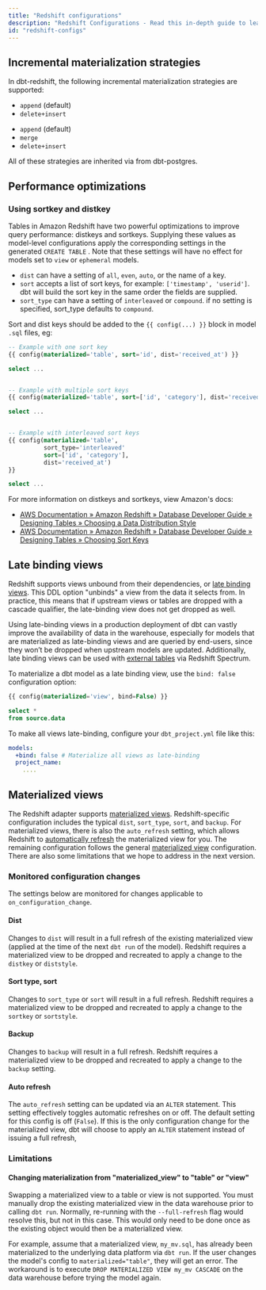 ```yaml
---
title: "Redshift configurations"
description: "Redshift Configurations - Read this in-depth guide to learn about configurations in dbt."
id: "redshift-configs"
---
```


<!----
To-do:
- use the reference doc structure for this article/split into separate articles
- think about whether some of these should be outside of models
--->

## Incremental materialization strategies

In dbt-redshift, the following incremental materialization strategies are supported:

<VersionBlock firstVersion="1.0" lastVersion="1.5">
          
- `append` (default)
- `delete+insert`
  
</VersionBlock>

<VersionBlock firstVersion="1.6">

- `append` (default)
- `merge`
- `delete+insert`

</VersionBlock>

All of these strategies are inherited via from dbt-postgres.

## Performance optimizations

### Using sortkey and distkey

Tables in Amazon Redshift have two powerful optimizations to improve query performance: distkeys and sortkeys. Supplying these values as model-level configurations apply the corresponding settings in the generated `CREATE TABLE` <Term id="ddl" />. Note that these settings will have no effect for models set to `view` or `ephemeral` models.

- `dist` can have a setting of `all`, `even`, `auto`, or the name of a key.
- `sort` accepts a list of sort keys, for example: `['timestamp', 'userid']`. dbt will build the sort key in the same order the fields are supplied.
- `sort_type` can have a setting of `interleaved` or `compound`. if no setting is specified, sort_type defaults to `compound`.

Sort and dist keys should be added to the `{{ config(...) }}` block in model `.sql` files, eg:

<File name='my_model.sql'>

```sql
-- Example with one sort key
{{ config(materialized='table', sort='id', dist='received_at') }}

select ...


-- Example with multiple sort keys
{{ config(materialized='table', sort=['id', 'category'], dist='received_at') }}

select ...


-- Example with interleaved sort keys
{{ config(materialized='table',
          sort_type='interleaved'
          sort=['id', 'category'],
          dist='received_at')
}}

select ...
```

</File>

For more information on distkeys and sortkeys, view Amazon's docs:

- [AWS Documentation » Amazon Redshift » Database Developer Guide » Designing Tables » Choosing a Data Distribution Style](https://docs.aws.amazon.com/redshift/latest/dg/t_Distributing_data.html)
- [AWS Documentation » Amazon Redshift » Database Developer Guide » Designing Tables » Choosing Sort Keys](https://docs.aws.amazon.com/redshift/latest/dg/t_Sorting_data.html)

## Late binding views

Redshift supports <Term id="view">views</Term> unbound from their dependencies, or [late binding views](https://docs.aws.amazon.com/redshift/latest/dg/r_CREATE_VIEW.html#late-binding-views). This DDL option "unbinds" a view from the data it selects from. In practice, this means that if upstream views or tables are dropped with a cascade qualifier, the late-binding view does not get dropped as well.

Using late-binding views in a production deployment of dbt can vastly improve the availability of data in the warehouse, especially for models that are materialized as late-binding views and are queried by end-users, since they won’t be dropped when upstream models are updated. Additionally, late binding views can be used with [external tables](https://docs.aws.amazon.com/redshift/latest/dg/r_CREATE_EXTERNAL_TABLE.html) via Redshift Spectrum.

To materialize a dbt model as a late binding view, use the `bind: false` configuration option:

<File name='my_view.sql'>

```sql
{{ config(materialized='view', bind=False) }}

select *
from source.data
```

</File>

To make all views late-binding, configure your `dbt_project.yml` file like this:

<File name='dbt_project.yml'>

```yaml
models:
  +bind: false # Materialize all views as late-binding
  project_name:
    ....
```

</File>

<VersionBlock firstVersion="1.6">

## Materialized views

The Redshift adapter supports [materialized views](https://docs.aws.amazon.com/redshift/latest/dg/materialized-view-overview.html).
Redshift-specific configuration includes the typical `dist`, `sort_type`, `sort`, and `backup`.
For materialized views, there is also the `auto_refresh` setting, which allows Redshift to [automatically refresh](https://docs.aws.amazon.com/redshift/latest/dg/materialized-view-refresh.html) the materialized view for you.
The remaining configuration follows the general [materialized view](/docs/build/materializations#Materialized-View) configuration.
There are also some limitations that we hope to address in the next version.

### Monitored configuration changes

The settings below are monitored for changes applicable to `on_configuration_change`.

#### Dist

Changes to `dist` will result in a full refresh of the existing materialized view (applied at the time of the next `dbt run` of the model). Redshift requires a materialized view to be
dropped and recreated to apply a change to the `distkey` or `diststyle`.

#### Sort type, sort

Changes to `sort_type` or `sort` will result in a full refresh. Redshift requires a materialized
view to be dropped and recreated to apply a change to the `sortkey` or `sortstyle`.

#### Backup

Changes to `backup` will result in a full refresh. Redshift requires a materialized
view to be dropped and recreated to apply a change to the `backup` setting.

#### Auto refresh

The `auto_refresh` setting can be updated via an `ALTER` statement. This setting effectively toggles
automatic refreshes on or off. The default setting for this config is off (`False`). If this
is the only configuration change for the materialized view, dbt will choose to apply
an `ALTER` statement instead of issuing a full refresh,

### Limitations

#### Changing materialization from "materialized_view" to "table" or "view"

Swapping a materialized view to a table or view is not supported.
You must manually drop the existing materialized view in the data warehouse prior to calling `dbt run`.
Normally, re-running with the `--full-refresh` flag would resolve this, but not in this case.
This would only need to be done once as the existing object would then be a materialized view.

For example, assume that a materialized view, `my_mv.sql`, has already been materialized to the underlying data platform via `dbt run`.
If the user changes the model's config to `materialized="table"`, they will get an error.
The workaround is to execute `DROP MATERIALIZED VIEW my_mv CASCADE` on the data warehouse before trying the model again.

</VersionBlock>
